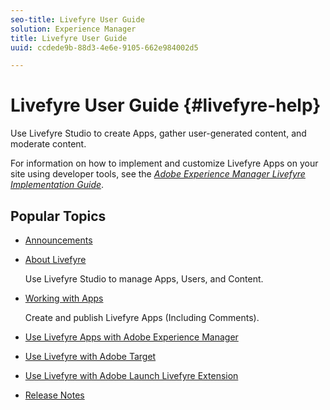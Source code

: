 ```yaml
---
seo-title: Livefyre User Guide
solution: Experience Manager
title: Livefyre User Guide
uuid: ccdede9b-88d3-4e6e-9105-662e984002d5

---
```


# Livefyre User Guide {#livefyre-help}

Use Livefyre Studio to create Apps, gather user-generated content, and moderate content.

For information on how to implement and customize Livefyre Apps on your site using developer tools, see the [*Adobe Experience Manager Livefyre Implementation Guide*](/help/implementation/home.md).

## Popular Topics

* [Announcements](c-anouncements.md#c_anouncements)

* [About Livefyre](c-product.md#c_product)

  Use Livefyre Studio to manage Apps, Users, and Content.  

* [Working with Apps](c-about-apps/c-about-apps.md#c_about_apps)

  Create and publish Livefyre Apps (Including Comments).

* [Use Livefyre Apps with Adobe Experience Manager](https://helpx.adobe.com/experience-manager/6-4/sites/administering/using/livefyre.html)
    

* [Use Livefyre with Adobe Target](/help/using/c-library/livefyre-target.md)

* [Use Livefyre with Adobe Launch Livefyre Extension](https://docs.adobelaunch.com/extension-reference/web/adobe-livefyre-extension)

* [Release Notes](c-rn/c-rn.md#c_rn)

